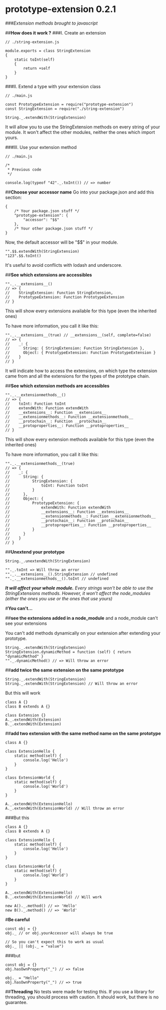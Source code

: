 **prototype-extension** 0.2.1
=================
###_Extension methods brought to javascript_


##**How does it work ?**
###I. Create an extension
```
// ./string-extension.js

module.exports = class StringExtension
{
    static toInt(self)
    {
        return +self
    }
}
```
###II. Extend a type with your extension class
```
// ./main.js

const PrototypeExtension = require("prototype-extension")
const StringExtension = require("./string-extension")

String._.extendWith(StringExtension)
```
It will allow you to use the StringExtension methods on every string of your module.
It won't affect the other modules, neither the ones which import yours.

###III. Use your extension method
```
// ./main.js

/*
 * Previous code
 */

console.log(typeof "42"._.toInt()) // => number
```

##**Choose your accessor name**
Go into your package.json
and add this section:
```
{
    /* Your package.json stuff */
    "prototype-extension": {
        "accessor": "$$"
    },
    /* Your other package.json stuff */
}
```

Now, the default accessor will be "$$" in your module.
```
"".$$.extendWith(StringExtension)
"123".$$.toInt()
```

It's useful to avoid conflicts with lodash and underscore.

##**See which extensions are accessibles**
```
""._.__extensions__()
// => {
//    StringExtension: Function StringExtension,
//    PrototypeExtension: Function PrototypeExtension
// }
```
This will show every extensions available for this type (even the inherited ones)

To have more information, you call it like this:
```
""._.__extensions__(true) // __extensions__(self, complete=false)
// => {
//    _: {
//      String: { StringExtension: Function StringExtension },
//      Object: { PrototypeExtension: Function PrototypeExtension }
//    }
// }
```
It will indicate how to access the extensions, on which type the extension came from and all the extensions for the types of the prototype chain.

##**See which extension methods are accessibles**
```
""._.__extensionmethods__()
// => {
//    toInt: Function toInt
//    extendWith: Function extendWith
//    __extensions__: Function __extensions__
//    __extensionmethods__: Function __extensionmethods__
//    __protochain__: Function __protochain__
//    __protoproperties__: Function __protoproperties__
// }
```
This will show every extension methods available for this type (even the inherited ones)

To have more information, you call it like this:
```
""._.__extensionmethods__(true)
// => {
//    _: {
//      String: {
//          StringExtension: {
//              toInt: Function toInt
//          }
//      },
//      Object: {
//          PrototypeExtension: {
//              extendWith: Function extendWith
//              __extensions__: Function __extensions__
//              __extensionmethods__: Function __extensionmethods__
//              __protochain__: Function __protochain__
//              __protoproperties__: Function __protoproperties__
//          }
//      }
//    }
// }
```

##**Unextend your prototype**
```
String._.unextendWith(StringExtension)

""._.toInt => Will throw an error
""._.__extensions__().StringExtension // undefined
""._.__extensionmethods__().toInt // undefined
```
_**It will affect your whole module.** Every strings won't be able to use the StringExtensions methods._
*However, it won't affect the node_modules (either the ones you use or the ones that use yours)*

#**You can't...**

##**see the extensions added in a node_module**
and a node\_module can't see your extensions

You can't add methods dynamically on your extension after extending your prototype.
```
String._.extendWith(StringExtension)
StringExtension.dynamicMethod = function (self) { return "dynamicMethod" }
""._.dynamicMethod() // => Will throw an error
```

##**add twice the same extension on the same prototype**
```
String._.extendWith(StringExtension)
String._.extendWith(StringExtension) // Will throw an error
```

But this will work
```
class A {}
class B extends A {}

class Extension {}
A._.extendWith(Extension)
B._.extendWith(Extension)
```

##**add two extension with the same method name on the same prototype**
```
class A {}

class ExtensionHello {
    static method(self) {
        console.log('Hello')
    }
}

class ExtensionWorld {
    static method(self) {
        console.log('World')
    }
}

A._.extendWith(ExtensionHello)
A._.extendWith(ExtensionWorld) // Will throw an error
```

###But this
```
class A {}
class B extends A {}

class ExtensionHello {
    static method(self) {
        console.log('Hello')
    }
}

class ExtensionWorld {
    static method(self) {
        console.log('World')
    }
}

A._.extendWith(ExtensionHello)
B._.extendWith(ExtensionWorld) // Will work

new A()._.method() // => 'Hello'
new B()._.method() // => 'World'
```

#**Be careful**
```
const obj = {}
obj._ // or obj.yourAccessor will always be true

// So you can't expect this to work as usual
obj._ || (obj._ = "value")
```

###but
```
const obj = {}
obj.hasOwnProperty("_") // => false

obj._ = "Hello"
obj.hasOwnProperty("_") // => true
```

##**Threading**
No tests were made for testing this.
If you use a library for threading, you should process with caution.
It should work, but there is no guarantee.

